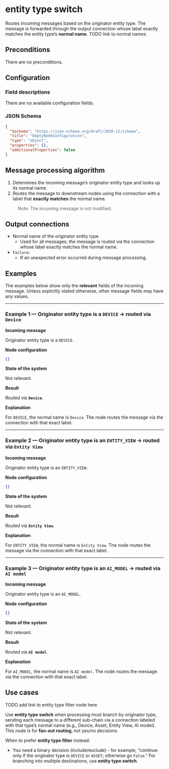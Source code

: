 # entity type switch

Routes incoming messages based on the originator entity type. The message is forwarded through the output connection whose label exactly matches the entity type’s **normal name**.
TODO link to normal names

## Preconditions

There are no preconditions.

## Configuration

### Field descriptions

There are no available configuration fields.

### JSON Schema

```json
{
  "$schema": "https://json-schema.org/draft/2020-12/schema",
  "title": "EmptyNodeConfiguration",
  "type": "object",
  "properties": {},
  "additionalProperties": false
}
```

## Message processing algorithm

1. Determines the incoming message’s originator entity type and looks up its normal name.
2. Routes the message to downstream nodes using the connection with a label that **exactly matches** the normal name.

> Note: The incoming message is not modified.

## Output connections

* Normal name of the originator entity type
    * Used for all messages; the message is routed via the connection whose label exactly matches the normal name.
* `Failure`:
    * If an unexpected error occurred during message processing.

## Examples

The examples below show only the **relevant** fields of the incoming message. Unless explicitly stated otherwise, other message fields may have any values.

---

### Example 1 — Originator entity type is a `DEVICE` → routed via **`Device`**

**Incoming message**

Originator entity type is a `DEVICE`.

**Node configuration**

```json
{}
```

**State of the system**

Not relevant.

**Result**

Routed via **`Device`**.

**Explanation**

For `DEVICE`, the normal name is `Device`. The node routes the message via the connection with that exact label.

---

### Example 2 — Originator entity type is an `ENTITY_VIEW` → routed via **`Entity View`**

**Incoming message**

Originator entity type is an `ENTITY_VIEW`.

**Node configuration**

```json
{}
```

**State of the system**

Not relevant.

**Result**

Routed via **`Entity View`**.

**Explanation**

For `ENTITY_VIEW`, the normal name is `Entity View`. The node routes the message via the connection with that exact label.

---

### Example 3 — Originator entity type is an `AI_MODEL` → routed via **`AI model`**

**Incoming message**

Originator entity type is an `AI_MODEL`.

**Node configuration**

```json
{}
```

**State of the system**

Not relevant.

**Result**

Routed via **`AI model`**.

**Explanation**

For `AI_MODEL`, the normal name is `AI model`. The node routes the message via the connection with that exact label.

## Use cases

TODO add link to entity type filter node here

Use **entity type switch** when processing must branch by originator type, sending each message to a different sub-chain via a connection labeled with that type’s
normal name (e.g., Device, Asset, Entity View, AI model). This node is for **fan-out routing**, not yes/no decisions.

When to prefer **entity type filter** instead:

- You need a binary decision (include/exclude) - for example, “continue only if the originator type is `DEVICE` or `ASSET`; otherwise go `False`.” For
  branching into multiple destinations, use **entity type switch**.
